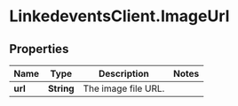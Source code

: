 # LinkedeventsClient.ImageUrl

## Properties
Name | Type | Description | Notes
------------ | ------------- | ------------- | -------------
**url** | **String** | The image file URL. | 


